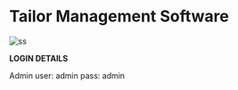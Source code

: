 # Tailor Management Software

![ss](https://github.com/MainakRepositor/tailor/assets/64016811/5ec7a8a2-71c6-4ead-ae81-a7c5d4c6ae25)


**LOGIN DETAILS** 

Admin
user: admin
pass: admin
